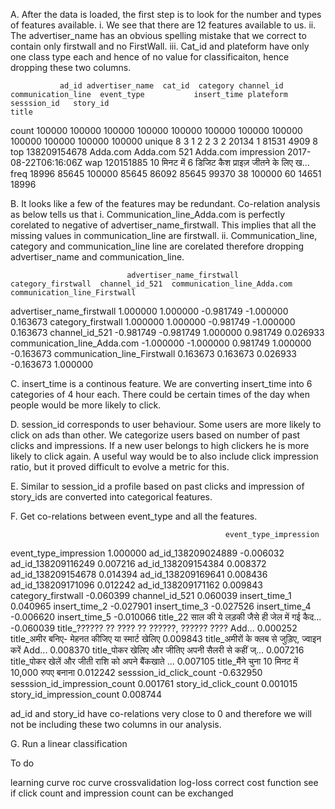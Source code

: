

A. After the data is loaded, the first step is to look for the number and types of features available. 
    i.   We see that there are 12 features available to us. 
    ii.  The advertiser_name has an obvious spelling mistake that we correct to contain only firstwall and no FirstWall.
    iii. Cat_id and plateform have only one class type each and hence of no value for classificaiton, hence dropping these two columns.

               ad_id advertiser_name  cat_id  category channel_id communication_line  event_type           insert_time plateform sesssion_id   story_id                                              title
count         100000          100000  100000    100000     100000             100000      100000                100000    100000      100000     100000                                             100000
unique             8               3       1         2          2                  3           2                 20134         1       81531       4909                                                  8
top     138209154678        Adda.com          Adda.com        521           Adda.com  impression  2017-08-22T06:16:06Z       wap              120151885  10 मिनट में 6 डिजिट कैश प्राइज़ जीतने के लिए ख...
freq           18996           85645  100000     85645      86092              85645       99370                    38    100000          60      14651                                              18996


B. It looks like a few of the features may be redundant. Co-relation analysis as below tells us that 
	i.  Communication_line_Adda.com is perfectly corelated to negative of advertiser_name_firstwall. This implies that all the missing values in communication_line are firstwall.
	ii. Communication_line, category and communication_line line are corelated therefore dropping advertiser_name and communication_line.

 
                              advertiser_name_firstwall  category_firstwall  channel_id_521  communication_line_Adda.com  communication_line_Firstwall
advertiser_name_firstwall                      1.000000            1.000000       -0.981749                    -1.000000                      0.163673
category_firstwall                             1.000000            1.000000       -0.981749                    -1.000000                      0.163673
channel_id_521                                -0.981749           -0.981749        1.000000                     0.981749                      0.026933
communication_line_Adda.com                   -1.000000           -1.000000        0.981749                     1.000000                     -0.163673
communication_line_Firstwall                   0.163673            0.163673        0.026933                    -0.163673                      1.000000

C. insert_time is a continous feature. We are converting insert_time into 6 categories of 4 hour each. There could be certain times of the day when people would be more likely to click.
 

D. session_id corresponds to user behaviour. Some users are more likely to click on ads than other. We categorize users based on number of past clicks and impressions. If a new user belongs to high clickers he is more likely to click again. A useful way would be to also include click impression ratio, but it proved difficult to evolve a metric for this.

E. Similar to session_id a profile based on past clicks and impression of story_ids are converted into categorical features. 

F. Get co-relations between event_type and all the features.

                                                    event_type_impression
event_type_impression                                            1.000000
ad_id_138209024889                                              -0.006032
ad_id_138209116249                                               0.007216
ad_id_138209154384                                               0.008372
ad_id_138209154678                                               0.014394
ad_id_138209169641                                               0.008436
ad_id_138209171096                                               0.012242
ad_id_138209171162                                               0.009843
category_firstwall                                              -0.060399
channel_id_521                                                   0.060039
insert_time_1                                                    0.040965
insert_time_2                                                   -0.027901
insert_time_3                                                   -0.027526
insert_time_4                                                   -0.006620
insert_time_5                                                   -0.010066
title_22 साल की ये लड़की जैसे ही जेल में गई कैद...              -0.060039
title_?????? ?? ???? ?? ??????, ?????? ???? Add...               0.000252
title_अमीर बनिए- मेहनत कीजिए या स्मार्ट खेलिए                    0.009843
title_अमीरों के क्लब से जुड़िए, ज्वाइन करें Add...               0.008370
title_पोकर खेलिए और जीतिए अपनी सैलरी से कहीं ज्...               0.007216
title_पोकर खेलें और जीती राशि को अपने बैंकखाते ...               0.007105
title_मैंने चुना 10 मिनट में 10,000 रुपए बनाना                   0.012242
sesssion_id_click_count                                         -0.632950
sesssion_id_impression_count                                     0.001761
story_id_click_count                                             0.001015
story_id_impression_count                                        0.008744

ad_id and story_id have co-relations very close to 0 and therefore we will not be including these two columns in our analysis.

G. Run a linear classification 

To do


learning curve 
roc curve
crossvalidation
log-loss
correct cost function
see if click count and impression count can be exchanged
